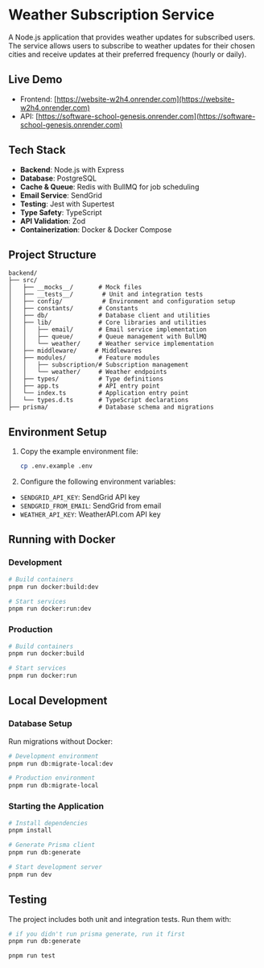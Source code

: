 # Weather Subscription Service

A Node.js application that provides weather updates for subscribed users. The service allows users to subscribe to weather updates for their chosen cities and receive updates at their preferred frequency (hourly or daily).

## Live Demo

- Frontend: [https://website-w2h4.onrender.com](https://website-w2h4.onrender.com)
- API: [https://software-school-genesis.onrender.com](https://software-school-genesis.onrender.com)

## Tech Stack

- **Backend**: Node.js with Express
- **Database**: PostgreSQL
- **Cache & Queue**: Redis with BullMQ for job scheduling
- **Email Service**: SendGrid
- **Testing**: Jest with Supertest
- **Type Safety**: TypeScript
- **API Validation**: Zod
- **Containerization**: Docker & Docker Compose

## Project Structure

```
backend/
├── src/
│   ├── __mocks__/       # Mock files
│   ├── __tests__/        # Unit and integration tests
│   ├── config/           # Environment and configuration setup
│   ├── constants/       # Constants
│   ├── db/              # Database client and utilities
│   ├── lib/             # Core libraries and utilities
│   │   ├── email/       # Email service implementation
│   │   ├── queue/       # Queue management with BullMQ
│   │   └── weather/     # Weather service implementation
│   ├── middleware/     # Middlewares
│   ├── modules/         # Feature modules
│   │   ├── subscription/# Subscription management
│   │   └── weather/     # Weather endpoints
│   ├── types/           # Type definitions
│   ├── app.ts           # API entry point
│   └── index.ts         # Application entry point
│   └── types.d.ts       # TypeScript declarations
├── prisma/              # Database schema and migrations
```

## Environment Setup

1. Copy the example environment file:

   ```bash
   cp .env.example .env
   ```

2. Configure the following environment variables:

- `SENDGRID_API_KEY`: SendGrid API key
- `SENDGRID_FROM_EMAIL`: SendGrid from email
- `WEATHER_API_KEY`: WeatherAPI.com API key

## Running with Docker

### Development

```bash
# Build containers
pnpm run docker:build:dev

# Start services
pnpm run docker:run:dev
```

### Production

```bash
# Build containers
pnpm run docker:build

# Start services
pnpm run docker:run
```

## Local Development

### Database Setup

Run migrations without Docker:

```bash
# Development environment
pnpm run db:migrate-local:dev

# Production environment
pnpm run db:migrate-local
```

### Starting the Application

```bash
# Install dependencies
pnpm install

# Generate Prisma client
pnpm run db:generate

# Start development server
pnpm run dev
```

## Testing

The project includes both unit and integration tests. Run them with:

```bash
# if you didn't run prisma generate, run it first
pnpm run db:generate
```

```bash
pnpm run test
```
